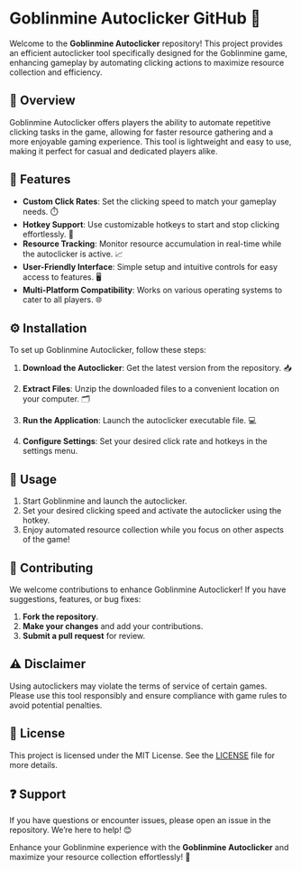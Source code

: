 # Goblinmine Autoclicker GitHub 🌟

Welcome to the **Goblinmine Autoclicker** repository! This project provides an efficient autoclicker tool specifically designed for the Goblinmine game, enhancing gameplay by automating clicking actions to maximize resource collection and efficiency.

## 📌 Overview  
Goblinmine Autoclicker offers players the ability to automate repetitive clicking tasks in the game, allowing for faster resource gathering and a more enjoyable gaming experience. This tool is lightweight and easy to use, making it perfect for casual and dedicated players alike.

## 🌟 Features  
- **Custom Click Rates**: Set the clicking speed to match your gameplay needs. ⏱️  
- **Hotkey Support**: Use customizable hotkeys to start and stop clicking effortlessly. 🔑  
- **Resource Tracking**: Monitor resource accumulation in real-time while the autoclicker is active. 📈  
- **User-Friendly Interface**: Simple setup and intuitive controls for easy access to features. 🖥️  
- **Multi-Platform Compatibility**: Works on various operating systems to cater to all players. 🌐  

## ⚙️ Installation  
To set up Goblinmine Autoclicker, follow these steps:

1. **Download the Autoclicker**: Get the latest version from the repository. 📥  

2. **Extract Files**: Unzip the downloaded files to a convenient location on your computer. 🗂️

3. **Run the Application**: Launch the autoclicker executable file. 💻

4. **Configure Settings**: Set your desired click rate and hotkeys in the settings menu.

## 📖 Usage  
1. Start Goblinmine and launch the autoclicker.
2. Set your desired clicking speed and activate the autoclicker using the hotkey.
3. Enjoy automated resource collection while you focus on other aspects of the game!

## 🤝 Contributing  
We welcome contributions to enhance Goblinmine Autoclicker! If you have suggestions, features, or bug fixes:

1. **Fork the repository**.
2. **Make your changes** and add your contributions.
3. **Submit a pull request** for review.

## ⚠️ Disclaimer  
Using autoclickers may violate the terms of service of certain games. Please use this tool responsibly and ensure compliance with game rules to avoid potential penalties.

## 📜 License  
This project is licensed under the MIT License. See the [LICENSE](LICENSE) file for more details.

## ❓ Support  
If you have questions or encounter issues, please open an issue in the repository. We’re here to help! 😊

Enhance your Goblinmine experience with the **Goblinmine Autoclicker** and maximize your resource collection effortlessly! 🌟